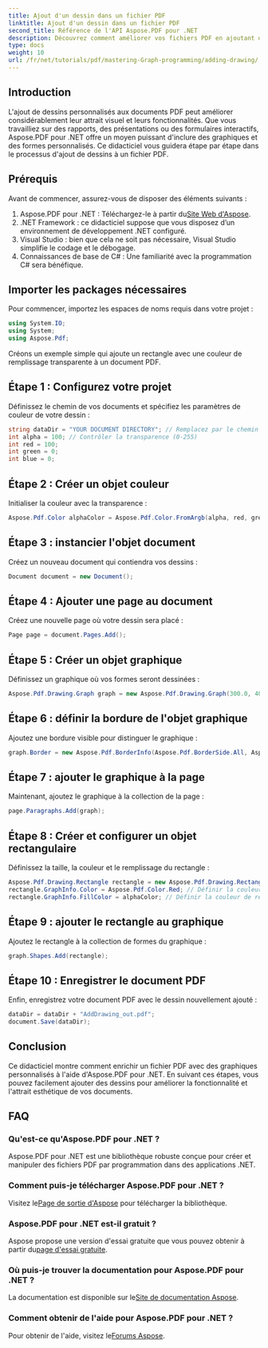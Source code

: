 ```yaml
---
title: Ajout d'un dessin dans un fichier PDF
linktitle: Ajout d'un dessin dans un fichier PDF
second_title: Référence de l'API Aspose.PDF pour .NET
description: Découvrez comment améliorer vos fichiers PDF en ajoutant des dessins personnalisés à l'aide d'Aspose.PDF pour .NET. Ce didacticiel étape par étape couvre tout, de la configuration de votre projet à la création de graphiques.
type: docs
weight: 10
url: /fr/net/tutorials/pdf/mastering-Graph-programming/adding-drawing/
---
```

## Introduction

L'ajout de dessins personnalisés aux documents PDF peut améliorer considérablement leur attrait visuel et leurs fonctionnalités. Que vous travailliez sur des rapports, des présentations ou des formulaires interactifs, Aspose.PDF pour .NET offre un moyen puissant d'inclure des graphiques et des formes personnalisés. Ce didacticiel vous guidera étape par étape dans le processus d'ajout de dessins à un fichier PDF.

## Prérequis

Avant de commencer, assurez-vous de disposer des éléments suivants :

1.  Aspose.PDF pour .NET : Téléchargez-le à partir du[Site Web d'Aspose](https://releases.aspose.com/pdf/net/).
2. .NET Framework : ce didacticiel suppose que vous disposez d’un environnement de développement .NET configuré.
3. Visual Studio : bien que cela ne soit pas nécessaire, Visual Studio simplifie le codage et le débogage.
4. Connaissances de base de C# : Une familiarité avec la programmation C# sera bénéfique.

## Importer les packages nécessaires

Pour commencer, importez les espaces de noms requis dans votre projet :

```csharp
using System.IO;
using System;
using Aspose.Pdf;
```

Créons un exemple simple qui ajoute un rectangle avec une couleur de remplissage transparente à un document PDF.

## Étape 1 : Configurez votre projet

Définissez le chemin de vos documents et spécifiez les paramètres de couleur de votre dessin :

```csharp
string dataDir = "YOUR DOCUMENT DIRECTORY"; // Remplacez par le chemin de votre répertoire
int alpha = 100; // Contrôler la transparence (0-255)
int red = 100;
int green = 0;
int blue = 0;
```

## Étape 2 : Créer un objet couleur

Initialiser la couleur avec la transparence :

```csharp
Aspose.Pdf.Color alphaColor = Aspose.Pdf.Color.FromArgb(alpha, red, green, blue);
```

## Étape 3 : instancier l'objet document

Créez un nouveau document qui contiendra vos dessins :

```csharp
Document document = new Document();
```

## Étape 4 : Ajouter une page au document

Créez une nouvelle page où votre dessin sera placé :

```csharp
Page page = document.Pages.Add();
```

## Étape 5 : Créer un objet graphique

Définissez un graphique où vos formes seront dessinées :

```csharp
Aspose.Pdf.Drawing.Graph graph = new Aspose.Pdf.Drawing.Graph(300.0, 400.0);
```

## Étape 6 : définir la bordure de l'objet graphique

Ajoutez une bordure visible pour distinguer le graphique :

```csharp
graph.Border = new Aspose.Pdf.BorderInfo(Aspose.Pdf.BorderSide.All, Aspose.Pdf.Color.Black);
```

## Étape 7 : ajouter le graphique à la page

Maintenant, ajoutez le graphique à la collection de la page :

```csharp
page.Paragraphs.Add(graph);
```

## Étape 8 : Créer et configurer un objet rectangulaire

Définissez la taille, la couleur et le remplissage du rectangle :

```csharp
Aspose.Pdf.Drawing.Rectangle rectangle = new Aspose.Pdf.Drawing.Rectangle(0, 0, 100, 50);
rectangle.GraphInfo.Color = Aspose.Pdf.Color.Red; // Définir la couleur de la bordure
rectangle.GraphInfo.FillColor = alphaColor; // Définir la couleur de remplissage avec la transparence
```

## Étape 9 : ajouter le rectangle au graphique

Ajoutez le rectangle à la collection de formes du graphique :

```csharp
graph.Shapes.Add(rectangle);
```

## Étape 10 : Enregistrer le document PDF

Enfin, enregistrez votre document PDF avec le dessin nouvellement ajouté :

```csharp
dataDir = dataDir + "AddDrawing_out.pdf";
document.Save(dataDir);
```

## Conclusion

Ce didacticiel montre comment enrichir un fichier PDF avec des graphiques personnalisés à l'aide d'Aspose.PDF pour .NET. En suivant ces étapes, vous pouvez facilement ajouter des dessins pour améliorer la fonctionnalité et l'attrait esthétique de vos documents.

## FAQ

### Qu'est-ce qu'Aspose.PDF pour .NET ?

Aspose.PDF pour .NET est une bibliothèque robuste conçue pour créer et manipuler des fichiers PDF par programmation dans des applications .NET.

### Comment puis-je télécharger Aspose.PDF pour .NET ?

 Visitez le[Page de sortie d'Aspose](https://releases.aspose.com/pdf/net/) pour télécharger la bibliothèque.

### Aspose.PDF pour .NET est-il gratuit ?

 Aspose propose une version d'essai gratuite que vous pouvez obtenir à partir du[page d'essai gratuite](https://releases.aspose.com/).

### Où puis-je trouver la documentation pour Aspose.PDF pour .NET ?

 La documentation est disponible sur le[Site de documentation Aspose](https://reference.aspose.com/pdf/net/).

### Comment obtenir de l'aide pour Aspose.PDF pour .NET ?

 Pour obtenir de l'aide, visitez le[Forums Aspose](https://forum.aspose.com/c/pdf/10).